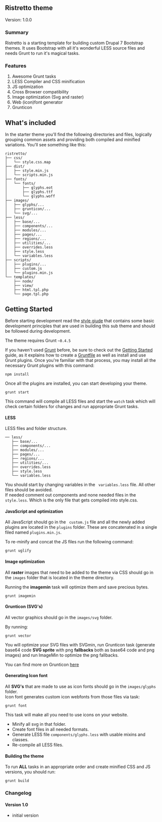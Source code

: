 ## Ristretto theme

Version: 1.0.0

### Summary

Ristretto is a starting template for building custom Drupal 7 Bootstrap themes. It uses Bootstrap with all it's wonderful LESS source files and needs Grunt to run it's magical tasks.


### Features

1. Awesome Grunt tasks
2. LESS Compiler and CSS minification
3. JS optimization
4. Cross Browser compatibility
5. Image optimization (Svg and raster)
6. Web (icon)font generator
7. Grunticon


## What's included

In the starter theme you'll find the following directories and files, logically grouping common assets and providing both compiled and minified variations. You'll see something like this:

```
ristretto/
├── css/
│   └── style.css.map
├── dist/
│   ├── style.min.js
│   └── scripts.min.js
├── fonts/
│   └── fonts/
│       ├── glyphs.eot
│       ├── glyphs.ttf
│       └── glyphs.woff
├── images/
│   ├── glyphs/...
│   ├── grunticon/...
│   └── svg/...
├── less/
│   ├── base/...
│   ├── components/...
│   ├── modules/...
│   ├── pages/...
│   ├── regions/...
│   ├── utilities/...
│   ├── overrides.less
│   ├── style.less
│   └── variables.less
├── scripts/
│   ├── plugins/...
│   ├── custom.js
│   └── plugins.min.js
└── templates/
    ├── node/
    ├── view/
    ├── html.tpl.php
    └── page.tpl.php
```

## Getting Started

Before starting development read the [style giude](https://github.com/ibuisic/dev_starter_kit) that contains some basic development principles that are used in building this sub theme and should be followed during development.

The theme requires Grunt `~0.4.5`

If you haven't used [Grunt](http://gruntjs.com/) before, be sure to check out the [Getting Started](http://gruntjs.com/getting-started) guide, as it explains how to create a [Gruntfile](http://gruntjs.com/sample-gruntfile) as well as install and use Grunt plugins. Once you're familiar with that process, you may install all the necessary Grunt plugins with this command:

```shell
npm install
```

Once all the plugins are installed, you can start developing your theme.

```shell
grunt start
```

This command will compile all LESS files and start the ``` watch ``` task which will check certain folders for changes and run appropriate Grunt tasks.


#### LESS

LESS files and folder structure.

```
── less/
   ├── base/...
   ├── components/...
   ├── modules/...
   ├── pages/...
   ├── regions/...
   ├── utilities/...
   ├── overrides.less
   ├── style.less
   └── variables.less
```

You should start by changing variables in the ``` variables.less``` file. All other files should be avoided.  
If needed comment out components and none needed files in the ``` style.less```.
Which is the only file that gets compiled into style.css.

#### JavaScript and optimization

All JavaScript should go in the ``` custom.js``` file and all the newly added plugins are located in the ```plugins``` folder.
These are concatenated in a single filed named  ```plugins.min.js```.

To re-minify and concat the JS files run the following command:

```shell
grunt uglify
```

#### Image optimization

All **raster** images that need to be added to the theme via CSS should go in the ```images``` folder that is located in the theme directory.  

Running the **imagemin** task will optimize them and save precious bytes.

```shell
grunt imagemin
```


#### Grunticon (SVG's)

All vector graphics should go in the ```images/svg``` folder.  

By running:
```shell
grunt vector
```

You will optimize your SVG files with SVGmin, run Grunticon task (generate base64 code **SVG sprite** with png **fallbacks** both as base64 code and png images) and run ImageMin to optimize the png fallbacks.  

You can find more on Grunticon  [here](https://github.com/filamentgroup/grunticon)


#### Generating Icon font

All **SVG's** that are made to use as icon fonts should go in the ```images/glyphs``` folder.  
Icon font generates custom icon webfonts from those files via task:

```shell
grunt font
```

This task will make all you need to use icons on your website.  
* Minify all svg in that folder.
* Create font files in all needed formats.  
* Generate LESS file ```components/glyphs.less``` with usable mixins and classes.  
* Re-compile all LESS files.


#### Building the theme

To run **ALL** tasks in an appropriate order and create minified CSS and JS versions, you should run:

```shell
grunt build
```

### Changelog

#### Version 1.0

* initial version
